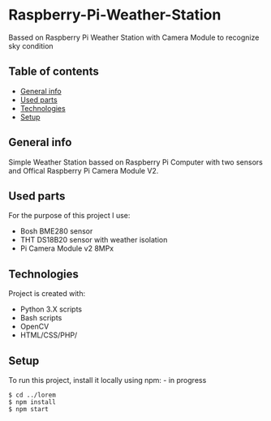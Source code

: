 # Raspberry-Pi-Weather-Station
Bassed on Raspberry Pi Weather Station with Camera Module to recognize sky condition

## Table of contents
* [General info](#general-info)
* [Used parts](#used-parts)
* [Technologies](#technologies)
* [Setup](#setup)

## General info
Simple Weather Station bassed on Raspberry Pi Computer with two sensors and Offical Raspberry Pi Camera Module V2.

## Used parts
For the purpose of this project I use:
* Bosh BME280 sensor
* THT DS18B20 sensor with weather isolation
* Pi Camera Module v2 8MPx  
	
## Technologies
Project is created with:
* Python 3.X scripts
* Bash scripts
* OpenCV
* HTML/CSS/PHP/
	
## Setup
To run this project, install it locally using npm: - in progress

```
$ cd ../lorem
$ npm install
$ npm start
```
